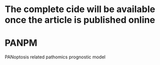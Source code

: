 
# The complete cide will be available once the article is published online
# PANPM
PANoptosis related pathomics prognostic model
